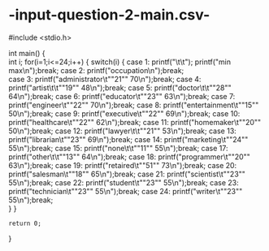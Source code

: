 # -input-question-2-main.csv-
#include <stdio.h>

int main()
{   
    int i;
    for(i=1;i<=24;i++)
    {
        switch(i)
        {
            case 1: printf("\t\t");
                    printf("min  max\n");break;
            case 2: printf("occupation\n");break;   
            case 3: printf("administrator\t""21""  70\n");break;
            case 4: printf("artist\t\t""19""  48\n");break;
            case 5: printf("doctor\t\t""28""  64\n");break;
            case 6: printf("educator\t""23""  63\n");break;
            case 7: printf("engineer\t""22""  70\n");break;
            case 8: printf("entertainment\t""15""  50\n");break;
            case 9: printf("executive\t""22""  69\n");break;
            case 10: printf("healthcare\t""22""  62\n");break;
            case 11: printf("homemaker\t""20""  50\n");break;
            case 12: printf("lawyer\t\t""21""  53\n");break;
            case 13: printf("librarian\t""23""  69\n");break;
            case 14: printf("marketing\t""24""  55\n");break;
            case 15: printf("none\t\t""11""  55\n");break;
            case 17: printf("other\t\t""13""  64\n");break;
            case 18: printf("programmer\t""20""  63\n");break;
            case 19: printf("retaired\t""51""  73\n");break;
            case 20: printf("salesman\t""18""  65\n");break;
            case 21: printf("scientist\t""23""  55\n");break;
            case 22: printf("student\t""23""  55\n");break;
            case 23: printf("technician\t""23""  55\n");break;
            case 24: printf("writer\t""23""  55\n");break;     
        }
    }
    
   
    
    

    return 0;
}
